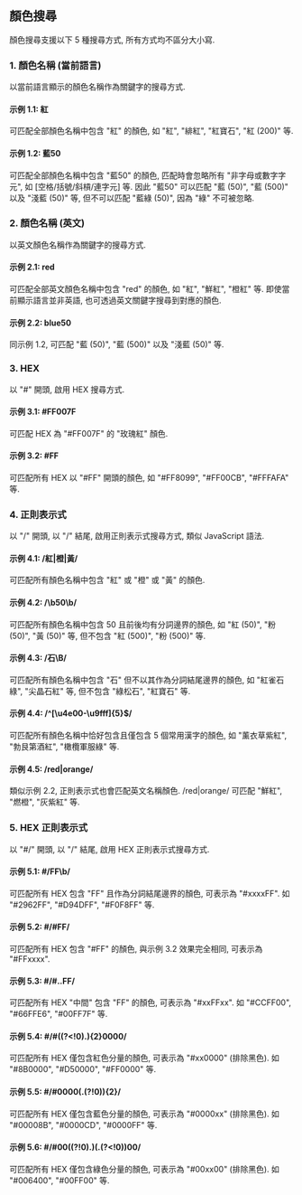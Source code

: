 ## 顏色搜尋

顏色搜尋支援以下 5 種搜尋方式, 所有方式均不區分大小寫.

### 1. 顏色名稱 (當前語言)

以當前語言顯示的顏色名稱作為關鍵字的搜尋方式.

#### 示例 1.1: 紅

可匹配全部顏色名稱中包含 "紅" 的顏色, 如 "紅", "緋紅", "紅寶石", "紅 (200)" 等.

#### 示例 1.2: 藍50

可匹配全部顏色名稱中包含 "藍50" 的顏色, 匹配時會忽略所有 "非字母或數字字元", 如 [空格/括號/斜槓/連字元] 等. 因此 "藍50" 可以匹配 "藍 (50)", "藍 (500)" 以及 "淺藍 (50)" 等, 但不可以匹配 "藍綠 (50)", 因為 "綠" 不可被忽略.

### 2. 顏色名稱 (英文)

以英文顏色名稱作為關鍵字的搜尋方式.

#### 示例 2.1: red

可匹配全部英文顏色名稱中包含 "red" 的顏色, 如 "紅", "鮮紅", "橙紅" 等. 即使當前顯示語言並非英語, 也可透過英文關鍵字搜尋到對應的顏色.

#### 示例 2.2: blue50

同示例 1.2, 可匹配 "藍 (50)", "藍 (500)" 以及 "淺藍 (50)" 等.

### 3. HEX

以 "#" 開頭, 啟用 HEX 搜尋方式.

#### 示例 3.1: #FF007F

可匹配 HEX 為 "#FF007F" 的 "玫瑰紅" 顏色.

#### 示例 3.2: #FF

可匹配所有 HEX 以 "#FF" 開頭的顏色, 如 "#FF8099", "#FF00CB", "#FFFAFA" 等.

### 4. 正則表示式

以 "/" 開頭, 以 "/" 結尾, 啟用正則表示式搜尋方式, 類似 JavaScript 語法.

#### 示例 4.1: /紅|橙|黃/

可匹配所有顏色名稱中包含 "紅" 或 "橙" 或 "黃" 的顏色.

#### 示例 4.2: /\b50\b/

可匹配所有顏色名稱中包含 50 且前後均有分詞邊界的顏色, 如 "紅 (50)", "粉 (50)", "黃 (50)" 等, 但不包含 "紅 (500)", "粉 (500)" 等.

#### 示例 4.3: /石\B/

可匹配所有顏色名稱中包含 "石" 但不以其作為分詞結尾邊界的顏色, 如 "紅雀石綠", "尖晶石紅" 等, 但不包含 "綠松石", "紅寶石" 等.

#### 示例 4.4: /^[\u4e00-\u9fff]{5}$/

可匹配所有顏色名稱中恰好包含且僅包含 5 個常用漢字的顏色, 如 "薰衣草紫紅", "勃艮第酒紅", "橄欖軍服綠" 等.

#### 示例 4.5: /red|orange/

類似示例 2.2, 正則表示式也會匹配英文名稱顏色. /red|orange/ 可匹配 "鮮紅", "燃橙", "灰紫紅" 等.

### 5. HEX 正則表示式

以 "#/" 開頭, 以 "/" 結尾, 啟用 HEX 正則表示式搜尋方式.

#### 示例 5.1: #/FF\b/

可匹配所有 HEX 包含 "FF" 且作為分詞結尾邊界的顏色, 可表示為 "#xxxxFF". 如 "#2962FF", "#D94DFF", "#F0F8FF" 等.

#### 示例 5.2: #/#FF/

可匹配所有 HEX 包含 "#FF" 的顏色, 與示例 3.2 效果完全相同, 可表示為 "#FFxxxx".

#### 示例 5.3: #/#..FF/

可匹配所有 HEX "中間" 包含 "FF" 的顏色, 可表示為 "#xxFFxx". 如 "#CCFF00", "#66FFE6", "#00FF7F" 等.

#### 示例 5.4: #/#((?<!0).){2}0000/

可匹配所有 HEX 僅包含紅色分量的顏色, 可表示為 "#xx0000" (排除黑色). 如 "#8B0000", "#D50000", "#FF0000" 等.

#### 示例 5.5: #/#0000(.(?!0)){2}/

可匹配所有 HEX 僅包含藍色分量的顏色, 可表示為 "#0000xx" (排除黑色). 如 "#00008B", "#0000CD", "#0000FF" 等.

#### 示例 5.6: #/#00((?!0).)(.(?<!0))00/

可匹配所有 HEX 僅包含綠色分量的顏色, 可表示為 "#00xx00" (排除黑色). 如 "#006400", "#00FF00" 等.